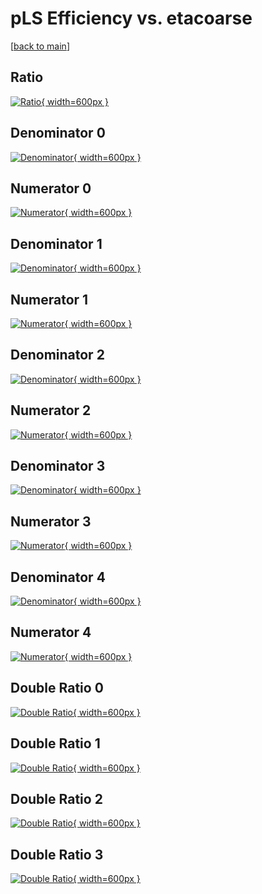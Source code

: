# pLS Efficiency vs. etacoarse

[[back to main](./)]



## Ratio

[![Ratio](../mtv/var/pLS_base_211_-1_eff_etacoarse.png){ width=600px }](../mtv/var/pLS_base_211_-1_eff_etacoarse.pdf)

## Denominator 0

[![Denominator](../mtv/den/pLS_base_211_-1_eff_etacoarse_den0.png){ width=600px }](../mtv/den/pLS_base_211_-1_eff_etacoarse_den0.pdf)

## Numerator 0

[![Numerator](../mtv/num/pLS_base_211_-1_eff_etacoarse_num0.png){ width=600px }](../mtv/num/pLS_base_211_-1_eff_etacoarse_num0.pdf)

## Denominator 1

[![Denominator](../mtv/den/pLS_base_211_-1_eff_etacoarse_den1.png){ width=600px }](../mtv/den/pLS_base_211_-1_eff_etacoarse_den1.pdf)

## Numerator 1

[![Numerator](../mtv/num/pLS_base_211_-1_eff_etacoarse_num1.png){ width=600px }](../mtv/num/pLS_base_211_-1_eff_etacoarse_num1.pdf)

## Denominator 2

[![Denominator](../mtv/den/pLS_base_211_-1_eff_etacoarse_den2.png){ width=600px }](../mtv/den/pLS_base_211_-1_eff_etacoarse_den2.pdf)

## Numerator 2

[![Numerator](../mtv/num/pLS_base_211_-1_eff_etacoarse_num2.png){ width=600px }](../mtv/num/pLS_base_211_-1_eff_etacoarse_num2.pdf)

## Denominator 3

[![Denominator](../mtv/den/pLS_base_211_-1_eff_etacoarse_den3.png){ width=600px }](../mtv/den/pLS_base_211_-1_eff_etacoarse_den3.pdf)

## Numerator 3

[![Numerator](../mtv/num/pLS_base_211_-1_eff_etacoarse_num3.png){ width=600px }](../mtv/num/pLS_base_211_-1_eff_etacoarse_num3.pdf)

## Denominator 4

[![Denominator](../mtv/den/pLS_base_211_-1_eff_etacoarse_den4.png){ width=600px }](../mtv/den/pLS_base_211_-1_eff_etacoarse_den4.pdf)

## Numerator 4

[![Numerator](../mtv/num/pLS_base_211_-1_eff_etacoarse_num4.png){ width=600px }](../mtv/num/pLS_base_211_-1_eff_etacoarse_num4.pdf)

## Double Ratio 0

[![Double Ratio](../mtv/ratio/pLS_base_211_-1_eff_etacoarse_ratio0.png){ width=600px }](../mtv/ratio/pLS_base_211_-1_eff_etacoarse_ratio0.pdf)

## Double Ratio 1

[![Double Ratio](../mtv/ratio/pLS_base_211_-1_eff_etacoarse_ratio1.png){ width=600px }](../mtv/ratio/pLS_base_211_-1_eff_etacoarse_ratio1.pdf)

## Double Ratio 2

[![Double Ratio](../mtv/ratio/pLS_base_211_-1_eff_etacoarse_ratio2.png){ width=600px }](../mtv/ratio/pLS_base_211_-1_eff_etacoarse_ratio2.pdf)

## Double Ratio 3

[![Double Ratio](../mtv/ratio/pLS_base_211_-1_eff_etacoarse_ratio3.png){ width=600px }](../mtv/ratio/pLS_base_211_-1_eff_etacoarse_ratio3.pdf)

